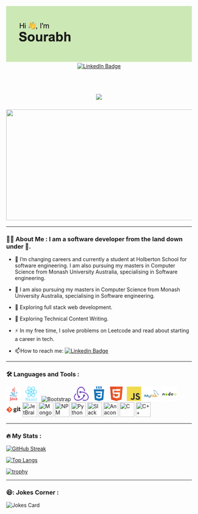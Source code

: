 <div id="header" align="center">
  <img src="header.png" />
  <div id="badges">
  <a href="https://www.linkedin.com/in/sourabhbeniwal1/">
    <img src="https://img.shields.io/badge/LinkedIn-blue?style=for-the-badge&logo=linkedin&logoColor=white" alt="LinkedIn Badge"/>
  </a>
</div>
<img src="https://komarev.com/ghpvc/?username=bsour&style=flat-square&color=blue" alt=""/>

<h1>
  <img src="https://media.giphy.com/media/hvRJCLFzcasrR4ia7z/giphy.gif" width="30px"/>
</h1>
</div>

<div align="center">
  <img src="https://media.giphy.com/media/ohONS2y8GTDoI/giphy.gif" width="600" height="300"/>
</div>

---

### :man_technologist: About Me : I am a software developer from the land down under :kangaroo:.
- :telescope: I’m changing careers and currently a student at Holberton School for software engineering. I am also pursuing my masters in Computer Science from Monash University Australia, specialising in Software engineering.

- :telescope: I am also pursuing my masters in Computer Science from Monash University Australia, specialising in Software engineering.

- :seedling: Exploring full stack web development.

- :seedling: Exploring Technical Content Writing.

- :zap: In my free time, I solve problems on Leetcode and read about starting a career in tech.

- :mailbox:How to reach me: [![Linkedin Badge](https://img.shields.io/badge/-sourabh-blue?style=flat&logo=Linkedin&logoColor=white)](https://www.linkedin.com/in/sourabhbeniwal1/)

---

### :hammer_and_wrench: Languages and Tools :
<div>
  <img src="https://github.com/devicons/devicon/blob/master/icons/java/java-original-wordmark.svg" title="Java" alt="Java" width="40" height="40"/>&nbsp;
  <img src="https://github.com/devicons/devicon/blob/master/icons/react/react-original-wordmark.svg" title="React" alt="React" width="40" height="40"/>&nbsp;
  <img src="https://cdn.jsdelivr.net/gh/devicons/devicon/icons/bootstrap/bootstrap-original-wordmark.svg" title="Bootstrap" alt="Bootstrap" width="40" height="40"/>&nbsp;
  <img src="https://github.com/devicons/devicon/blob/master/icons/redux/redux-original.svg" title="Redux" alt="Redux " width="40" height="40"/>&nbsp;
  <img src="https://github.com/devicons/devicon/blob/master/icons/css3/css3-plain-wordmark.svg"  title="CSS3" alt="CSS" width="40" height="40"/>&nbsp;
  <img src="https://github.com/devicons/devicon/blob/master/icons/html5/html5-original.svg" title="HTML5" alt="HTML" width="40" height="40"/>&nbsp;
  <img src="https://github.com/devicons/devicon/blob/master/icons/javascript/javascript-original.svg" title="JavaScript" alt="JavaScript" width="40" height="40"/>&nbsp;
  <img src="https://github.com/devicons/devicon/blob/master/icons/mysql/mysql-original-wordmark.svg" title="MySQL"  alt="MySQL" width="40" height="40"/>&nbsp;
  <img src="https://github.com/devicons/devicon/blob/master/icons/nodejs/nodejs-original-wordmark.svg" title="NodeJS" alt="NodeJS" width="40" height="40"/>&nbsp;
  <img src="https://github.com/devicons/devicon/blob/master/icons/git/git-original-wordmark.svg" title="Git" **alt="Git" width="40" height="40"/>
  <img src="https://cdn.jsdelivr.net/gh/devicons/devicon/icons/jetbrains/jetbrains-original.svg" title="JetBrains" **alt="JetBrains" width="40" height="40"/>
  <img src="https://cdn.jsdelivr.net/gh/devicons/devicon/icons/mongodb/mongodb-original-wordmark.svg" title="MongoDB" **alt="MongoDB" width="40" height="40"/>
  <img src="https://cdn.jsdelivr.net/gh/devicons/devicon/icons/npm/npm-original-wordmark.svg" title="NPM" **alt="NPM i" width="40" height="40"/> 
  <img src="https://cdn.jsdelivr.net/gh/devicons/devicon/icons/python/python-original.svg" title="Python" **alt="Python" width="40" height="40"/>
  <img src="https://cdn.jsdelivr.net/gh/devicons/devicon/icons/slack/slack-original.svg" title="Slack" **alt="Slack" width="40" height="40"/>
  <img src="https://cdn.jsdelivr.net/gh/devicons/devicon/icons/anaconda/anaconda-original.svg" title="Anaconda" **alt="Anaconda" width="40" height="40"/>
 <img src="https://cdn.jsdelivr.net/gh/devicons/devicon/icons/c/c-original.svg" title="C" **alt="C" width="40" height="40"/>
 <img src="https://cdn.jsdelivr.net/gh/devicons/devicon/icons/cplusplus/cplusplus-original.svg"title="C++" **alt="C++" width="40" height="40"/>   
</div>

---

### :fire: My Stats : 

[![GitHub Streak](http://github-readme-streak-stats.herokuapp.com?user=bsour&theme=neon-dark)](https://git.io/streak-stats)

[![Top Langs](https://github-readme-stats.vercel.app/api/top-langs/?username=bsour&layout=compact&theme=vision-friendly-dark)](https://github.com/anuraghazra/github-readme-stats)

[![trophy](https://github-profile-trophy.vercel.app/?username=bsour&theme=onedark)](https://github.com/bsour/github-profile-trophy)

---
### 😆: Jokes Corner : 

![Jokes Card](https://readme-jokes.vercel.app/api)
